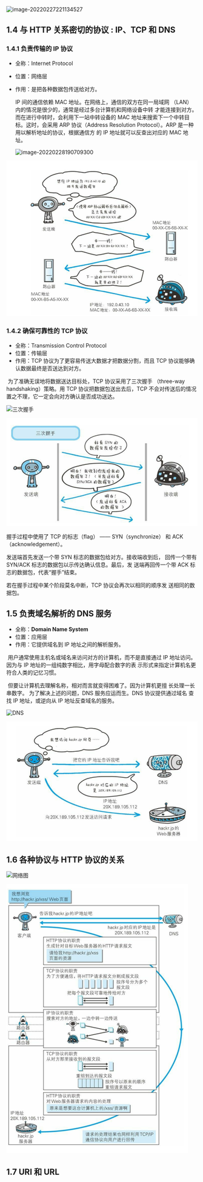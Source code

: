 



![image-20220227221134527](https://github.com/modiman/modiman.github.io/blob/gh-pages/docs/_posts/imgs/image-20220227221134527.png?raw=true)

## 1.4 与 HTTP 关系密切的协议 : IP、TCP 和 DNS

### 1.4.1 负责传输的 IP 协议

* 全称：Internet Protocol

* 位置：网络层

* 作用：是把各种数据包传送给对方。

  IP 间的通信依赖 MAC 地址。在网络上，通信的双方在同一局域网 （LAN）内的情况是很少的，通常是经过多台计算机和网络设备中转 才能连接到对方。而在进行中转时，会利用下一站中转设备的 MAC 地址来搜索下一个中转目标。这时，会采用 ARP 协议（Address Resolution Protocol）。ARP 是一种用以解析地址的协议，根据通信方 的 IP 地址就可以反查出对应的 MAC 地址。

  ![image-20220228190709300](https://github.com/modiman/modiman.github.io/blob/gh-pages/docs/_posts/imgs/image-20220228190709300.png?raw=true)

![image-20220228190709300](.\imgs\image-20220228190709300.png)

### 1.4.2 确保可靠性的 TCP 协议

* 全称：Transmission Control Protocol
* 位置：传输层
* 作用：TCP 协议为了更容易传送大数据才把数据分割，而且 TCP 协议能够确认数据最终是否送达到对方。

​       为了准确无误地将数据送达目标处，TCP 协议采用了三次握手 （three-way handshaking）策略。用 TCP 协议把数据包送出去后，TCP 不会对传送后的情况置之不理，它一定会向对方确认是否成功送达。

![三次握手](https://github.com/modiman/modiman.github.io/blob/gh-pages/docs/_posts/imgs/三次握手.png?raw=true)

![三次握手](.\imgs\三次握手.png)

握手过程中使用了 TCP 的标志（flag） —— SYN（synchronize） 和 ACK（acknowledgement）。

发送端首先发送一个带 SYN 标志的数据包给对方。接收端收到后， 回传一个带有 SYN/ACK 标志的数据包以示传达确认信息。最后，发 送端再回传一个带 ACK 标志的数据包，代表“握手”结束。

若在握手过程中某个阶段莫名中断，TCP 协议会再次以相同的顺序发 送相同的数据包。

## 1.5 负责域名解析的 DNS 服务

* 全称：**Domain Name System**
* 位置：应用层
* 作用：它提供域名到 IP 地址之间的解析服务。

​          用户通常使用主机名或域名来访问对方的计算机，而不是直接通过 IP 地址访问。因为与 IP 地址的一组纯数字相比，用字母配合数字的表 示形式来指定计算机名更符合人类的记忆习惯。

​           但要让计算机去理解名称，相对而言就变得困难了。因为计算机更擅 长处理一长串数字。 为了解决上述的问题，DNS 服务应运而生。DNS 协议提供通过域名 查找 IP 地址，或逆向从 IP 地址反查域名的服务。

![DNS](https://github.com/modiman/modiman.github.io/blob/gh-pages/docs/_posts/imgs/DNS.png?raw=true)

![DNS](./imgs/DNS.png?raw=true)



## 1.6 各种协议与 HTTP 协议的关系

![网络图](https://github.com/modiman/modiman.github.io/blob/gh-pages/docs/_posts/imgs/网络图.png?raw=true)



![image-20220228190709300](.\imgs\网络图.png)

## 1.7 URI 和 URL

